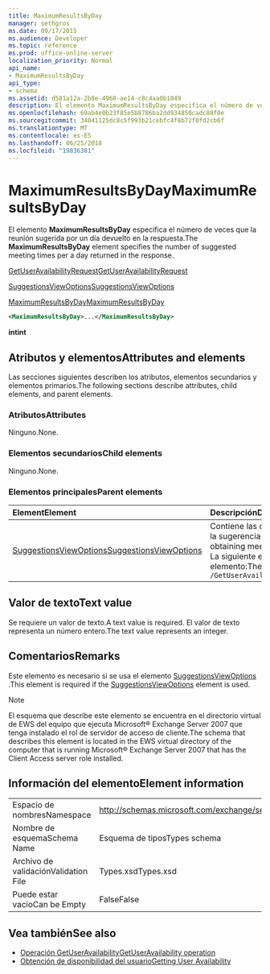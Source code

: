 ```yaml
---
title: MaximumResultsByDay
manager: sethgros
ms.date: 09/17/2015
ms.audience: Developer
ms.topic: reference
ms.prod: office-online-server
localization_priority: Normal
api_name:
- MaximumResultsByDay
api_type:
- schema
ms.assetid: d581a12a-2b8e-4960-ae14-c8c4aa0b1849
description: El elemento MaximumResultsByDay especifica el número de veces que la reunión sugerida por un día devuelto en la respuesta.
ms.openlocfilehash: 69ab4e0b23f85e5b8786ba2dd934850cadc88f0e
ms.sourcegitcommit: 34041125dc8c5f993b21cebfc4f8b72f0fd2cb6f
ms.translationtype: MT
ms.contentlocale: es-ES
ms.lasthandoff: 06/25/2018
ms.locfileid: "19836381"
---
```

# <a name="maximumresultsbyday"></a><span data-ttu-id="2dcb9-103">MaximumResultsByDay</span><span class="sxs-lookup"><span data-stu-id="2dcb9-103">MaximumResultsByDay</span></span>

<span data-ttu-id="2dcb9-104">El elemento **MaximumResultsByDay** especifica el número de veces que la reunión sugerida por un día devuelto en la respuesta.</span><span class="sxs-lookup"><span data-stu-id="2dcb9-104">The **MaximumResultsByDay** element specifies the number of suggested meeting times per a day returned in the response.</span></span> 
  
[<span data-ttu-id="2dcb9-105">GetUserAvailabilityRequest</span><span class="sxs-lookup"><span data-stu-id="2dcb9-105">GetUserAvailabilityRequest</span></span>](getuseravailabilityrequest.md)
  
[<span data-ttu-id="2dcb9-106">SuggestionsViewOptions</span><span class="sxs-lookup"><span data-stu-id="2dcb9-106">SuggestionsViewOptions</span></span>](suggestionsviewoptions.md)
  
[<span data-ttu-id="2dcb9-107">MaximumResultsByDay</span><span class="sxs-lookup"><span data-stu-id="2dcb9-107">MaximumResultsByDay</span></span>](maximumresultsbyday.md)
  
```xml
<MaximumResultsByDay>...</MaximumResultsByDay>
```

<span data-ttu-id="2dcb9-108">**int**</span><span class="sxs-lookup"><span data-stu-id="2dcb9-108">**int**</span></span>

## <a name="attributes-and-elements"></a><span data-ttu-id="2dcb9-109">Atributos y elementos</span><span class="sxs-lookup"><span data-stu-id="2dcb9-109">Attributes and elements</span></span>

<span data-ttu-id="2dcb9-110">Las secciones siguientes describen los atributos, elementos secundarios y elementos primarios.</span><span class="sxs-lookup"><span data-stu-id="2dcb9-110">The following sections describe attributes, child elements, and parent elements.</span></span>
  
### <a name="attributes"></a><span data-ttu-id="2dcb9-111">Atributos</span><span class="sxs-lookup"><span data-stu-id="2dcb9-111">Attributes</span></span>

<span data-ttu-id="2dcb9-112">Ninguno.</span><span class="sxs-lookup"><span data-stu-id="2dcb9-112">None.</span></span>
  
### <a name="child-elements"></a><span data-ttu-id="2dcb9-113">Elementos secundarios</span><span class="sxs-lookup"><span data-stu-id="2dcb9-113">Child elements</span></span>

<span data-ttu-id="2dcb9-114">Ninguno.</span><span class="sxs-lookup"><span data-stu-id="2dcb9-114">None.</span></span>
  
### <a name="parent-elements"></a><span data-ttu-id="2dcb9-115">Elementos principales</span><span class="sxs-lookup"><span data-stu-id="2dcb9-115">Parent elements</span></span>

|<span data-ttu-id="2dcb9-116">**Element**</span><span class="sxs-lookup"><span data-stu-id="2dcb9-116">**Element**</span></span>|<span data-ttu-id="2dcb9-117">**Descripción**</span><span class="sxs-lookup"><span data-stu-id="2dcb9-117">**Description**</span></span>|
|:-----|:-----|
|[<span data-ttu-id="2dcb9-118">SuggestionsViewOptions</span><span class="sxs-lookup"><span data-stu-id="2dcb9-118">SuggestionsViewOptions</span></span>](suggestionsviewoptions.md) <br/> |<span data-ttu-id="2dcb9-119">Contiene las opciones para obtener información de la sugerencia de reunión.</span><span class="sxs-lookup"><span data-stu-id="2dcb9-119">Contains the options for obtaining meeting suggestion information.</span></span>  <br/> <span data-ttu-id="2dcb9-120">La siguiente es la expresión de XPath para este elemento:</span><span class="sxs-lookup"><span data-stu-id="2dcb9-120">The following is the XPath to this element:</span></span>  <br/>  `/GetUserAvailabilityRequest/SuggestionViewOptions` <br/> |
   
## <a name="text-value"></a><span data-ttu-id="2dcb9-121">Valor de texto</span><span class="sxs-lookup"><span data-stu-id="2dcb9-121">Text value</span></span>

<span data-ttu-id="2dcb9-122">Se requiere un valor de texto.</span><span class="sxs-lookup"><span data-stu-id="2dcb9-122">A text value is required.</span></span> <span data-ttu-id="2dcb9-123">El valor de texto representa un número entero.</span><span class="sxs-lookup"><span data-stu-id="2dcb9-123">The text value represents an integer.</span></span>
  
## <a name="remarks"></a><span data-ttu-id="2dcb9-124">Comentarios</span><span class="sxs-lookup"><span data-stu-id="2dcb9-124">Remarks</span></span>

<span data-ttu-id="2dcb9-125">Este elemento es necesario si se usa el elemento [SuggestionsViewOptions](suggestionsviewoptions.md) .</span><span class="sxs-lookup"><span data-stu-id="2dcb9-125">This element is required if the [SuggestionsViewOptions](suggestionsviewoptions.md) element is used.</span></span> 
  
> [!NOTE]
> <span data-ttu-id="2dcb9-126">El esquema que describe este elemento se encuentra en el directorio virtual de EWS del equipo que ejecuta Microsoft® Exchange Server 2007 que tenga instalado el rol de servidor de acceso de cliente.</span><span class="sxs-lookup"><span data-stu-id="2dcb9-126">The schema that describes this element is located in the EWS virtual directory of the computer that is running Microsoft® Exchange Server 2007 that has the Client Access server role installed.</span></span> 
  
## <a name="element-information"></a><span data-ttu-id="2dcb9-127">Información del elemento</span><span class="sxs-lookup"><span data-stu-id="2dcb9-127">Element information</span></span>

|||
|:-----|:-----|
|<span data-ttu-id="2dcb9-128">Espacio de nombres</span><span class="sxs-lookup"><span data-stu-id="2dcb9-128">Namespace</span></span>  <br/> |http://schemas.microsoft.com/exchange/services/2006/types  <br/> |
|<span data-ttu-id="2dcb9-129">Nombre de esquema</span><span class="sxs-lookup"><span data-stu-id="2dcb9-129">Schema Name</span></span>  <br/> |<span data-ttu-id="2dcb9-130">Esquema de tipos</span><span class="sxs-lookup"><span data-stu-id="2dcb9-130">Types schema</span></span>  <br/> |
|<span data-ttu-id="2dcb9-131">Archivo de validación</span><span class="sxs-lookup"><span data-stu-id="2dcb9-131">Validation File</span></span>  <br/> |<span data-ttu-id="2dcb9-132">Types.xsd</span><span class="sxs-lookup"><span data-stu-id="2dcb9-132">Types.xsd</span></span>  <br/> |
|<span data-ttu-id="2dcb9-133">Puede estar vacío</span><span class="sxs-lookup"><span data-stu-id="2dcb9-133">Can be Empty</span></span>  <br/> |<span data-ttu-id="2dcb9-134">False</span><span class="sxs-lookup"><span data-stu-id="2dcb9-134">False</span></span>  <br/> |
   
## <a name="see-also"></a><span data-ttu-id="2dcb9-135">Vea también</span><span class="sxs-lookup"><span data-stu-id="2dcb9-135">See also</span></span>

- [<span data-ttu-id="2dcb9-136">Operación GetUserAvailability</span><span class="sxs-lookup"><span data-stu-id="2dcb9-136">GetUserAvailability operation</span></span>](getuseravailability-operation.md)
- [<span data-ttu-id="2dcb9-137">Obtención de disponibilidad del usuario</span><span class="sxs-lookup"><span data-stu-id="2dcb9-137">Getting User Availability</span></span>](http://msdn.microsoft.com/library/d4133fcb-9b0f-4e6b-aadf-a389da83516a%28Office.15%29.aspx)

